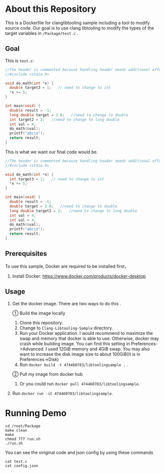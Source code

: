 # About this Repository
This is a Dockerfile for clanglibtooling sample including a tool to modify source code. Our goal is to use clang libtooling to modify the types of the target variables in `/Package/test.c` . 

Goal
-------------------------------------- 
This is `test.c`:

```c++
//The header is commented because handling header needs additional effort.
//#include <stdio.h>

void do_math(int *x) {
  double target3 = 1;   // need to change to int
  *x += 5;
}

int main(void) {
  double result = -1;
  long double target = 2.0;   //need to change to double
  int target2 = 2;   //need to change to long double
  int val = 4;
  do_math(&val);
  printf("abc\n");
  return result;
}
```

This is what we want our final code would be.

```c++
//The header is commented because handling header needs additional effort.
//#include <stdio.h>

void do_math(int *x) {
  int target3 = 1;   // need to change to int
  *x += 5;
}

int main(void) {
  double result = -1;
  double target = 2.0;   //need to change to double
  long double target2 = 2;   //need to change to long double
  int val = 4;
  int val = 4;
  do_math(&val);
  printf("abc\n");
  return result;
}
```

Prerequisites  
---------------------------------------  
To use this sample, Docker are required to be installed first，  
1. Install Docker: https://www.docker.com/products/docker-desktop

Usage  
--------------------------------------  
1. Get the docker image. There are two ways to do this .<br/> 

   ① Build the image locally
      1.  Clone this repository. <br/>
      2.  Change to `Clang-Libtooling-Sample` directory. <br/>
      3.  Run your Docker application. I would recommend to maximize the swap and memory that docker is able to use.        Otherwise, docker may crash while building image. You can find this setting in Preferences->Advanced. I used 12GiB memory and 4GiB swap. You may also want to increase the disk image size to about 100GiB(It is in Preferences->Disk) <br/>
      4.  Run `docker build -t 474460783/libtoolingsample .` . <br/>
   
   ② Pull my image from docker hub
      1. Or you could run `docker pull 474460783/libtoolingsample`. <br/>

2. Run `docker run -it 474460783/libtoolingsample`.

# Running Demo

```
cd /root/Package
make clean
make
chmod 777 run.sh
./run.sh
```

You can see the oiriginal code and json config by using these commands
```
cat test.c
cat config.json
```


